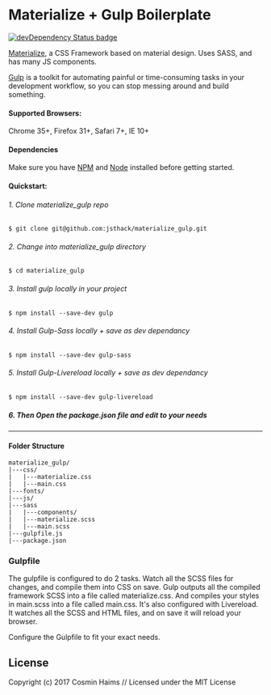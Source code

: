 # Materialize + Gulp Boilerplate
[![devDependency Status badge](https://david-dm.org/Dogfalo/materialize/dev-status.svg)](https://david-dm.org/Dogfalo/materialize#info=devDependencies)


[Materialize](http://materializecss.com/), a CSS Framework based on material design. Uses SASS, and has many JS components.

[Gulp](https://github.com/gulpjs/gulp) is a toolkit for automating painful or time-consuming tasks in your development workflow, so you can stop messing around and build something.

#### Supported Browsers:
Chrome 35+, Firefox 31+, Safari 7+, IE 10+

#### Dependencies
Make sure you have [NPM](https://docs.npmjs.com/getting-started/installing-node) and [Node](https://docs.npmjs.com/getting-started/installing-node) installed before getting started.

#### Quickstart:

###### 1. Clone materialize_gulp repo
```shell
$ git clone git@github.com:jsthack/materialize_gulp.git
```
###### 2. Change into materialize_gulp directory
```shell
$ cd materialize_gulp
```
###### 3. Install gulp locally in your project
```shell
$ npm install --save-dev gulp
```
###### 4. Install Gulp-Sass locally + save as dev dependancy
```shell
$ npm install --save-dev gulp-sass
```
###### 5. Install Gulp-Livereload locally + save as dev dependancy
```shell
$ npm install --save-dev gulp-livereload
```

##### 6. Then Open the package.json file and edit to your needs

---

#### Folder Structure

```
materialize_gulp/
|---css/
|   |---materialize.css
|   |---main.css
|---fonts/
|---js/
|---sass
|   |---components/
|   |---materialize.scss
|   |---main.scss
|---gulpfile.js
|---package.json
```

### Gulpfile
The gulpfile is configured to do 2 tasks. Watch all the SCSS files for changes, and compile them into CSS on save. Gulp outputs all the compiled framework SCSS into a file called materialize.css. And compiles your styles in main.scss into a file called main.css. It's also configured with Livereload. It watches all the SCSS and HTML files, and on save it will reload your browser.

Configure the Gulpfile to fit your exact needs.

License
---
Copyright (c) 2017 Cosmin Haims // Licensed under the MIT License
